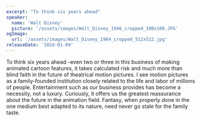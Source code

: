 ```yaml
---
excerpt: "To think six years ahead"
speaker:
  name: 'Walt Disney'
  picture: '/assets/images/Walt_Disney_1946_cropped_100x100.JPG'
ogImage:
  url: '/assets/images/Walt_Disney_1964_cropped_512x512.jpg'
releaseDate: '2024-01-09'
---
```


To think six years ahead -even two or three in this business of making animated cartoon features, it takes calculated risk and much more than blind faith in the future of theatrical motion pictures. I see motion pictures as a family-founded institution closely related to the life and labor of millions of people. Entertainment such as our business provides has become a necessity, not a luxury. Curiously, it offers us the greatest reassurance about the future in the animation field. Fantasy, when properly done in the one medium best adapted to its nature, need never go stale for the family taste.
